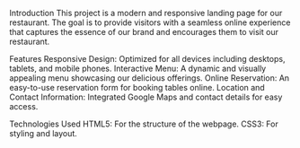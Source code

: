 Introduction
This project is a modern and responsive landing page for our restaurant. The goal is to provide visitors with a seamless online experience that captures the essence of our brand and encourages them to visit our restaurant.

Features
Responsive Design: Optimized for all devices including desktops, tablets, and mobile phones.
Interactive Menu: A dynamic and visually appealing menu showcasing our delicious offerings.
Online Reservation: An easy-to-use reservation form for booking tables online.
Location and Contact Information: Integrated Google Maps and contact details for easy access.

Technologies Used
HTML5: For the structure of the webpage.
CSS3: For styling and layout.
